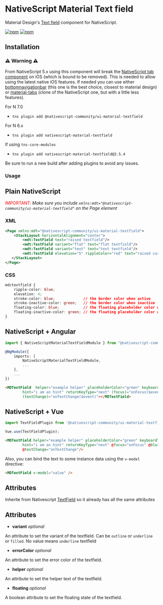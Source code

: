 # NativeScript Material Text field

Material Design's [Text field](https://material.io/components/text-fields) component for NativeScript.

[![npm](https://img.shields.io/npm/v/@nativescript-community/ui-material-textfield.svg)](https://www.npmjs.com/package/@nativescript-community/ui-material-textfield)
[![npm](https://img.shields.io/npm/dt/@nativescript-community/ui-material-textfield.svg?label=npm%20downloads)](https://www.npmjs.com/package/@nativescript-community/ui-material-textfield)

## Installation

### :warning: Warning :warning:
From NativeScript 5.x using this component will break the [NativeScript tab component](https://docs.nativescript.org/ui/components/tabs) on iOS (which is bound to be removed). This is needed to allow using the latest native iOS features. If needed you can use either [bottomnavigationbar](https://www.npmjs.com/package/@nativescript-community/ui-material-bottomnavigationbar) (this one is the best choice, closest to material design) or [material-tabs](https://www.npmjs.com/package/@nativescript-community/ui-material-tabs) (clone of the NativeScript one, but with a little less features).

For N 7.0
* `tns plugin add @nativescript-community/ui-material-textfield`

For N 6.x
* `tns plugin add nativescript-material-textfield`

If using ```tns-core-modules```
* `tns plugin add nativescript-material-textfield@2.5.4`

Be sure to run a new build after adding plugins to avoid any issues.

### Usage


## Plain NativeScript

<span style="color:red">IMPORTANT: </span>_Make sure you include `xmlns:mdt="@nativescript-community/ui-material-textfield"` on the Page element_

### XML

```XML
<Page xmlns:mdt="@nativescript-community/ui-material-textfield">
    <StackLayout horizontalAlignment="center">
        <mdt:TextField text="raised textfield"/>
        <mdt:TextField variant="flat" text="flat textfield"/>
        <mdt:TextField variant="text" text="text textfield"/>
        <mdt:TextField elevation="5" rippleColor="red" text="raised custom textfield"/>
   </StackLayout>
</Page>
```

### CSS

```CSS
mdctextfield {
    ripple-color: blue;
    elevation: 4;
    stroke-color: blue;             // the border color when active
    stroke-inactive-color: green;   // the border color when inactive
    floating-color: blue;           // the floating placeholder color when active
    floating-inactive-color: green; // the floating placeholder color when inactive
}
```

## NativeScript + Angular

```typescript
import { NativeScriptMaterialTextFieldModule } from "@nativescript-community/ui-material-textfield/angular";

@NgModule({
    imports: [
        NativeScriptMaterialTextFieldModule,
        ...
    ],
    ...
})
```

```html
<MDTextField  helper="example helper" placeholderColor="green" keyboardType="datetime"
        hint="i am an hint" returnKeyType="next" (focus)="onFocus($event)" (blur)="onBlur($event)"
        (textChange)="onTextChange($event)"></MDTextField>
```

## NativeScript + Vue

```javascript
import TextFieldPlugin from '@nativescript-community/ui-material-textfield/vue';

Vue.use(TextFieldPlugin);
```

```html
<MDTextField helper="example helper" placeholderColor="green" keyboardType="datetime"
        hint="i am an hint" returnKeyType="next" @focus="onFocus" @blur="onBlur"
        @textChange="onTextChange"/>
```

Also, you can bind the text to some instance data using the `v-model` directive:

```html
<MDTextField v-model="value" />
```


## Attributes

Inherite from Nativescript [TextField](https://docs.nativescript.org/ui/ns-ui-widgets/text-field) so it already has all the same attributes

## Attributes

* **variant** _optional_

An attribute to set the variant of the textfield. Can be ```outline``` or ```underline``` or ```filled```. No value means ```underline``` textfield

* **errorColor** _optional_

An attribute to set the error color of the textfield.

* **helper** _optional_

An attribute to set the helper text of the textfield.

* **floating** _optional_

A boolean attribute to set the floating state of the textfield.
